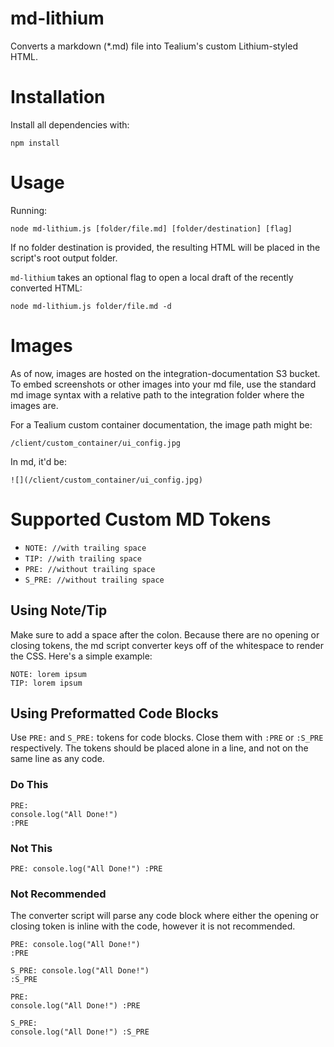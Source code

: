 
# md-lithium

Converts a markdown (*.md) file into Tealium's custom Lithium-styled HTML.

# Installation
Install all dependencies with:
```
npm install
```

# Usage
Running:
```
node md-lithium.js [folder/file.md] [folder/destination] [flag]
```
If no folder destination is provided, the resulting HTML will be placed in the script's root output folder.

`md-lithium` takes an optional flag to open a local draft of the recently converted HTML:

```
node md-lithium.js folder/file.md -d
```

# Images
As of now, images are hosted on the integration-documentation S3 bucket.
To embed screenshots or other images into your md file, use the standard md image syntax with a relative path to the integration folder where the images are.

For a Tealium custom container documentation, the image path might be:

`/client/custom_container/ui_config.jpg`

In md, it'd be:

`![](/client/custom_container/ui_config.jpg)`

# Supported Custom MD Tokens
- `NOTE: //with trailing space` 
- `TIP: //with trailing space `
- `PRE: //without trailing space`
- `S_PRE: //without trailing space`

## Using Note/Tip
Make sure to add a space after the colon. Because there are no opening or closing tokens, the md script converter keys off of the whitespace to render the CSS. Here's a simple example:

```
NOTE: lorem ipsum
TIP: lorem ipsum
```
## Using Preformatted Code Blocks
Use `PRE:` and `S_PRE:` tokens for code blocks. Close them with `:PRE` or `:S_PRE` respectively.  The tokens should be placed alone in a line, and not on the same line as any code. 

### Do This
```
PRE:
console.log("All Done!")
:PRE
```

### Not This
```
PRE: console.log("All Done!") :PRE
```

### Not Recommended
The converter script will parse any code block where either the opening or closing token is inline with the code, however it is not recommended.
```
PRE: console.log("All Done!") 
:PRE
```

```
S_PRE: console.log("All Done!") 
:S_PRE
```

```
PRE: 
console.log("All Done!") :PRE
```

```
S_PRE: 
console.log("All Done!") :S_PRE 
```
